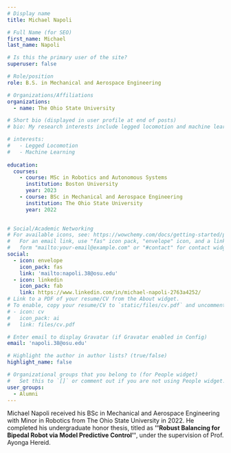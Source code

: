 ```yaml
---
# Display name
title: Michael Napoli

# Full Name (for SEO)
first_name: Michael
last_name: Napoli

# Is this the primary user of the site?
superuser: false

# Role/position
role: B.S. in Mechanical and Aerospace Engineering 

# Organizations/Affiliations
organizations:
  - name: The Ohio State University

# Short bio (displayed in user profile at end of posts)
# bio: My research interests include legged locomotion and machine learning.

# interests:
#   - Legged Locomotion
#   - Machine Learning
  
education:
  courses:
    - course: MSc in Robotics and Autonomous Systems
      institution: Boston University
      year: 2023
    - course: BSc in Mechanical and Aerospace Engineering 
      institution: The Ohio State University
      year: 2022
      

# Social/Academic Networking
# For available icons, see: https://wowchemy.com/docs/getting-started/page-builder/#icons
#   For an email link, use "fas" icon pack, "envelope" icon, and a link in the
#   form "mailto:your-email@example.com" or "#contact" for contact widget.
social:
  - icon: envelope
    icon_pack: fas
    link: 'mailto:napoli.38@osu.edu'
  - icon: linkedin
    icon_pack: fab
    link: https://www.linkedin.com/in/michael-napoli-2763a4252/
# Link to a PDF of your resume/CV from the About widget.
# To enable, copy your resume/CV to `static/files/cv.pdf` and uncomment the lines below.
# - icon: cv
#   icon_pack: ai
#   link: files/cv.pdf

# Enter email to display Gravatar (if Gravatar enabled in Config)
email: 'napoli.38@osu.edu'

# Highlight the author in author lists? (true/false)
highlight_name: false

# Organizational groups that you belong to (for People widget)
#   Set this to `[]` or comment out if you are not using People widget.
user_groups:
  - Alumni
---
```


Michael Napoli received his BSc in Mechanical and Aerospace Engineering with Minor in Robotics from The Ohio State University in 2022. He completed his undergraduate honor thesis, titled as **''Robust Balancing for Bipedal Robot via Model Predictive Control''**, under the supervision of Prof. Ayonga Hereid.
